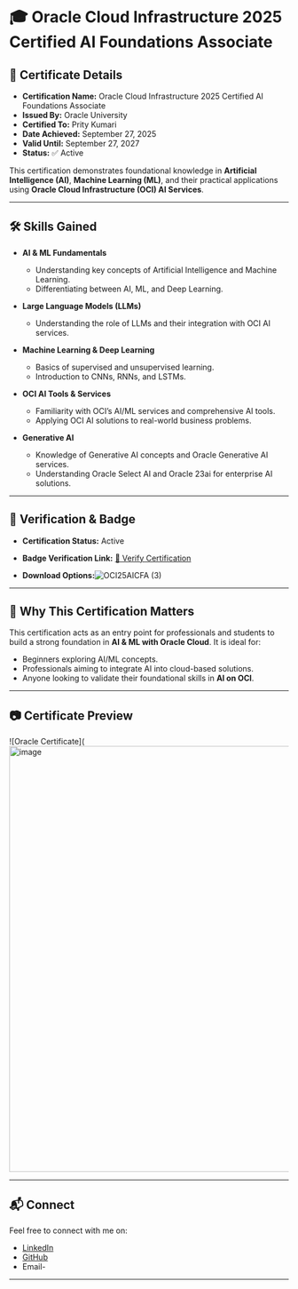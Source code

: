 # 🎓 Oracle Cloud Infrastructure 2025 Certified AI Foundations Associate

## 📜 Certificate Details
- **Certification Name:** Oracle Cloud Infrastructure 2025 Certified AI Foundations Associate  
- **Issued By:** Oracle University  
- **Certified To:** Prity Kumari  
- **Date Achieved:** September 27, 2025  
- **Valid Until:** September 27, 2027  
- **Status:** ✅ Active  

This certification demonstrates foundational knowledge in **Artificial Intelligence (AI)**, **Machine Learning (ML)**, and their practical applications using **Oracle Cloud Infrastructure (OCI) AI Services**.

---

## 🛠️ Skills Gained

- **AI & ML Fundamentals**  
  - Understanding key concepts of Artificial Intelligence and Machine Learning.  
  - Differentiating between AI, ML, and Deep Learning.  

- **Large Language Models (LLMs)**  
  - Understanding the role of LLMs and their integration with OCI AI services.  

- **Machine Learning & Deep Learning**  
  - Basics of supervised and unsupervised learning.  
  - Introduction to CNNs, RNNs, and LSTMs.  

- **OCI AI Tools & Services**  
  - Familiarity with OCI’s AI/ML services and comprehensive AI tools.  
  - Applying OCI AI solutions to real-world business problems.  

- **Generative AI**  
  - Knowledge of Generative AI concepts and Oracle Generative AI services.  
  - Understanding Oracle Select AI and Oracle 23ai for enterprise AI solutions.  

---

## 🔗 Verification & Badge
- **Certification Status:** Active  
- **Badge Verification Link:** [🔗 Verify Certification](https://catalog-education.oracle.com/pls/certview/sharebadge?id=BD46AD9D43892FC225DC944D130A77B3D550C7880BF2C3ABBBA12BEE2516BAA8)  

- **Download Options:**![OCI25AICFA (3)](https://github.com/user-attachments/assets/4d284ee1-58dc-49ff-a02e-d9ffb0d273b6)


---

## 📌 Why This Certification Matters
This certification acts as an entry point for professionals and students to build a strong foundation in **AI & ML with Oracle Cloud**. It is ideal for:
- Beginners exploring AI/ML concepts.  
- Professionals aiming to integrate AI into cloud-based solutions.  
- Anyone looking to validate their foundational skills in **AI on OCI**.  

---

## 📷 Certificate Preview

![Oracle Certificate](<img width="1147" height="767" alt="image" src="https://github.com/user-attachments/assets/32ffc554-a2c6-4197-961b-5a4e91f1328e" />
 

---

## 📬 Connect
Feel free to connect with me on:  
- [LinkedIn](https://www.linkedin.com/in/prity-gupta-mini/)  
- [GitHub](https://github.com/guptaprity)  
- Email- 

---

